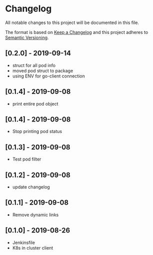 # Changelog
All notable changes to this project will be documented in this file.

The format is based on [Keep a Changelog](http://keepachangelog.com/en/1.0.0/)
and this project adheres to [Semantic Versioning](http://semver.org/spec/v2.0.0.html).


## [0.2.0] - 2019-09-14

- struct for all pod info
- moved pod struct to package
- using ENV for go-client connection

## [0.1.4] - 2019-09-08

- print entire pod object

## [0.1.4] - 2019-09-08

- Stop printing pod status

## [0.1.3] - 2019-09-08

- Test pod filter

## [0.1.2] - 2019-09-08

- update changelog

## [0.1.1] - 2019-09-08

- Remove dynamic links

## [0.1.0] - 2019-08-26

- Jenkinsfile
- K8s in cluster client